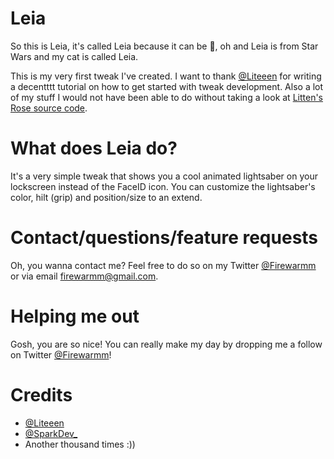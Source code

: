 # Leia
So this is Leia, it's called Leia because it can be 🐒, oh and Leia is from Star Wars and my cat is called Leia.

This is my very first tweak I've created. I want to thank [@Liteeen](https://www.twitter.com/Litteeen) for writing a decentttt tutorial on how to get started with tweak development. Also a lot of my stuff I would not have been able to do without taking a look at [Litten's Rose source code](https://github.com/Litteeen/Rose).

# What does Leia do?
It's a very simple tweak that shows you a cool animated lightsaber on your lockscreen instead of the FaceID icon. You can customize the lightsaber's color, hilt (grip) and position/size to an extend.

# Contact/questions/feature requests
Oh, you wanna contact me? Feel free to do so on my Twitter [@Firewarmm](https://twitter.com/firewarmm) or via email firewarmm@gmail.com.

# Helping me out
Gosh, you are so nice! You can really make my day by dropping me a follow on Twitter [@Firewarmm](https://twitter.com/firewarmm)!

# Credits
- [@Liteeen](https://www.twitter.com/Litteeen)
- [@SparkDev_](https://twitter.com/SparkDev_) 
- Another thousand times :))